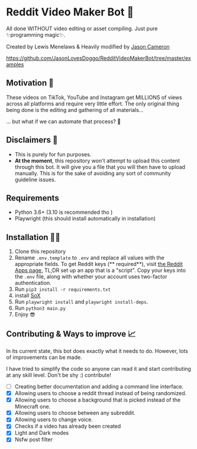 # Reddit Video Maker Bot 🎥

All done WITHOUT video editing or asset compiling. Just pure ✨programming magic✨.

Created by Lewis Menelaws & Heavily modified by [Jason Cameron](https://github.com/JasonLovesDoggo)

https://github.com/JasonLovesDoggo/RedditVideoMakerBot/tree/master/examples

## Motivation 🤔

These videos on TikTok, YouTube and Instagram get MILLIONS of views across all platforms and require very little effort.
The only original thing being done is the editing and gathering of all materials...

... but what if we can automate that process? 🤔

## Disclaimers 🚨

- This is purely for fun purposes.
- **At the moment**, this repository won't attempt to upload this content through this bot. It will give you a file that
  you will then have to upload manually. This is for the sake of avoiding any sort of community guideline issues.

## Requirements

- Python 3.6+ (3.10 is recommended tho )
- Playwright (this should install automatically in installation)

## Installation 👩‍💻

1. Clone this repository
2. Rename `.env.template` to `.env` and replace all values with the appropriate fields. To get Reddit keys (**
   required**), visit [the Reddit Apps page.](https://www.reddit.com/prefs/apps) TL;DR set up an app that is a "script".
   Copy your keys into the `.env` file, along with whether your account uses two-factor authentication.
3. Run `pip3 install -r requirements.txt`
4. install [SoX](https://sourceforge.net/projects/sox/files/sox/)
5. Run `playwright install` and `playwright install-deps`.
6. Run `python3 main.py`
7. Enjoy 😎

## Contributing & Ways to improve 📈

In its current state, this bot does exactly what it needs to do. However, lots of improvements can be made.

I have tried to simplify the code so anyone can read it and start contributing at any skill level. Don't be shy :)
contribute!

- [ ] Creating better documentation and adding a command line interface.
- [x] Allowing users to choose a reddit thread instead of being randomized.
- [x] Allowing users to choose a background that is picked instead of the Minecraft one.
- [x] Allowing users to choose between any subreddit.
- [x] Allowing users to change voice.
- [x] Checks if a video has already been created
- [x] Light and Dark modes
- [x] Nsfw post filter
